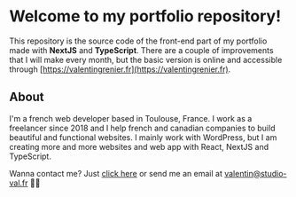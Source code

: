 # Welcome to my portfolio repository!

This repository is the source code of the front-end part of my portfolio made with **NextJS** and **TypeScript**. There are a couple of improvements that I will make every month, but the basic version is online and accessible through [https://valentingrenier.fr](https://valentingrenier.fr).

## About

I'm a french web developer based in Toulouse, France. I work as a freelancer since 2018 and I help french and canadian companies to build beautiful and functional websites. I mainly work with WordPress, but I am creating more and more websites and web app with React, NextJS and TypeScript.

Wanna contact me? Just [click here](https://valentingrenier.fr/contact) or send me an email at valentin@studio-val.fr 👋🏼
